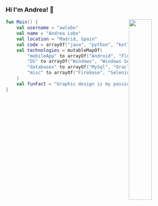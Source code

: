 ### Hi I'm Andrea! 👋

<img align="right" width="35%" src="https://media.giphy.com/media/AiPHa8Drgklos/giphy.gif"/>

```kotlin
fun Main() {
    val username = "awlobo"
    val name = "Andrea Lobo"
    val location = "Madrid, Spain"
    val code = arrayOf("java", "python", "kotlin"),
    val technologies = mutableMapOf(
        "mobileApp" to arrayOf("Android", "Flutter"),
        "OS" to arrayOf("Windows", "Windows Server", "Arch Linux"),
        "databases" to arrayOf("MySql", "Oracle Database", "sqlite"),
        "misc" to arrayOf("Firebase", "Selenium", "Rx-java", "git")
    )
    val funFact = "Graphic design is my passion ;)"
}
```

<!--
**awlobo/awlobo** is a ✨ _special_ ✨ repository because its `README.md` (this file) appears on your GitHub profile.

Here are some ideas to get you started:

- 🔭 I’m currently working on ...
- 🌱 I’m currently learning ...
- 👯 I’m looking to collaborate on ...
- 🤔 I’m looking for help with ...
- 💬 Ask me about ...
- 📫 How to reach me: ...
- 😄 Pronouns: ...
- ⚡ Fun fact: ...
-->
